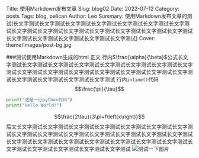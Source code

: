 Title: 使用Markdown发布文章
Slug: blog02
Date: 2022-07-12
Category: posts
Tags: blog, pelican
Author: Leo
Summary: 使用Markdown发布文章的测试(长文字测试长文字测试长文字测试长文字测试长文字测试长文字测试长文字测试长文字测试长文字测试长文字测试长文字测试长文字测试长文字测试长文字测试长文字测试长文字测试长文字测试长文字测试长文字测试)
Cover: theme/images/post-bg.jpg

###测试使用Markdown生成的html
正文
行内$\frac{\alpha}{\beta}$公式长文字测试长文字测试长文字测试长文字测试长文字测试长文字测试长文字测试长文字测试长文字测试长文字测试长文字测试长文字测试长文字测试长文字测试长文字测试长文字测试长文字测试长文字测试长文字测试
行内`inline()`代码
$$\frac{\pi}{\tau}$$
```python
print("这是一行python代码")
print("Hello World!")
```
$$\frac{2\tau}{3\pi+f\left(x\right)}$$
后文长文字测试长文字测试长文字测试长文字测试长文字测试长文字测试长文字测试长文字测试长文字测试长文字测试长文字测试长文字测试长文字测试长文字测试长文字测试长文字测试长文字测试长文字测试长文字测试长文字测试长文字测试长文字测试长文字测试长文字测试长文字测试长文字测试
![测试一下图片](https://public.sn.files.1drv.com/y4mkq8-XJ1g0WG5hamTC52qXdsnWeDOvJEN_0gCoJyrLrld8h-m6z1KGBRyDJRja2TQ2Y68Ygg1zEhAB9GFp_r7Equ4Dr4PkMw8bnQMJYnnSKN7qSArXHw_-8Exk10T16Cgf7ObeMnmvVuozYG1MfADJKyj13Zqd-PqtrXLtk1gL-o2eYylAbtOJUn6lXr0XaWGdzmFzrqGq9rCvyNvMlXEpbGQ3vodI_hUrbvXtrxDNpjilTc1fo1KqGF9-A4OgJxp)